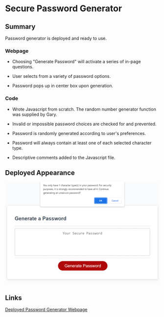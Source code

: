# Secure Password Generator

## Summary

Password generator is deployed and ready to use.

### Webpage

* Choosing "Generate Password" will activate a series of in-page questions.

* User selects from a variety of password options.

* Password pops up in center box upon generation.

### Code

* Wrote Javascript from scratch. The random number generator function was supplied by Gary.

* Invalid or impossible password choices are checked for and prevented.

* Password is randomly generated according to user's preferences.

* Password will always contain at least one of each selected character type.

* Descriptive comments added to the Javascript file.

## Deployed Appearance

![Secure Password Generator Screenshot](./assets/images/Password%20Generator%20Screenshot.PNG)

## Links

[Deployed Password Generator Webpage](https://osorkon21.github.io/password-generator/)
